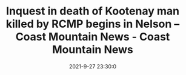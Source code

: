 ---
"title": "Inquest in death of Kootenay man killed by RCMP begins in Nelson – Coast Mountain News - Coast Mountain News"
"date": "2021-9-27 23:30:0"
"feed_name": "GOOGLENEWSCONSTRUCTION"
"feed_website": "https://news.google.com/search?q=construction%2Bincident&hl=en-US&gl=US&ceid=US:en"
"feed_rss": "https://news.google.com/rss/search?q=construction%2Bincident&hl=en-US&gl=US&ceid=US:en"
"link": "https://www.coastmountainnews.com/news/inquest-in-death-of-kootenay-man-killed-by-rcmp-begins-in-nelson/"
"source": "{'href': 'https://www.coastmountainnews.com', 'title': 'Coast Mountain News'}"
"file": "_posts/2021-1-1-b7e6782f78dd2455c0774a579476cbe76b8599e0.md"
"accident": "0"
"drilling": "0"
"dead": "0"
"injured": "0"
"arrested": "0"
"where": "unknown site"
"place": "unknown place"
---